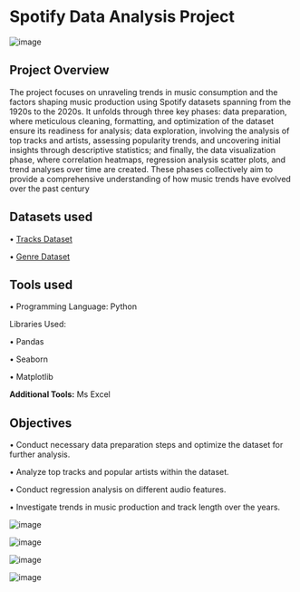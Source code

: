 # **Spotify Data Analysis Project**

![image](https://github.com/user-attachments/assets/040fe84d-08de-4207-9868-52d5cd7278da)



## **Project Overview**

The project focuses on unraveling trends in music consumption and the factors shaping music production using Spotify datasets spanning from the 1920s to the 2020s. It unfolds through three key phases: data preparation, where meticulous cleaning, formatting, and optimization of the dataset ensure its readiness for analysis; data exploration, involving the analysis of top tracks and artists, assessing popularity trends, and uncovering initial insights through descriptive statistics; and finally, the data visualization phase, where correlation heatmaps, regression analysis scatter plots, and trend analyses over time are created. These phases collectively aim to provide a comprehensive understanding of how music trends have evolved over the past century


## **Datasets used**

•	[Tracks Dataset](https://www.kaggle.com/datasets/lehaknarnauli/spotify-datasets)

•	[Genre Dataset](https://www.kaggle.com/datasets/zaheenhamidani/ultimate-spotify-tracks-db)

## **Tools used**

•	Programming Language: Python

Libraries Used:

•	Pandas

•	Seaborn

•	Matplotlib

**Additional Tools:** Ms Excel

## **Objectives**

•	Conduct necessary data preparation steps and optimize the dataset for further analysis.

•	Analyze top tracks and popular artists within the dataset.

•	Conduct regression analysis on different audio features.

•	Investigate trends in music production and track length over the years.



![image](https://github.com/user-attachments/assets/c5239d58-0596-4f38-a78f-fc657ef8fba7)


![image](https://github.com/user-attachments/assets/72211674-b386-4198-9a35-ce7992dc50c8)


![image](https://github.com/user-attachments/assets/bba5b816-2f63-4679-826a-1e73b63a4dc0)


![image](https://github.com/user-attachments/assets/3714f881-629b-4cfe-8501-de97263d9b22)
